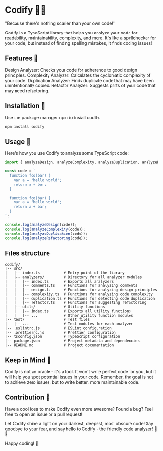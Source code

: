 # Codify 🚀🎉
"Because there's nothing scarier than your own code!"

Codify is a TypeScript library that helps you analyze your code for readability, maintainability, complexity, and more. It's like a spellchecker for your code, but instead of finding spelling mistakes, it finds coding issues!

## Features 🎁
Design Analyzer: Checks your code for adherence to good design principles.
Complexity Analyzer: Calculates the cyclomatic complexity of your code.
Duplication Analyzer: Finds duplicate code that may have been unintentionally copied.
Refactor Analyzer: Suggests parts of your code that may need refactoring.

## Installation 🚀
Use the package manager npm to install codify.

```bash
npm install codify
```

## Usage 📖
Here's how you use Codify to analyze some TypeScript code:

```javascript
import { analyzeDesign, analyzeComplexity, analyzeDuplication, analyzeRefactoring } from 'codify';

const code = `
  function foo(bar) {
    var a = 'hello world';
    return a + bar;
  }

  function foo(bar) {
    var a = 'hello world';
    return a + bar;
  }
`;

console.log(analyzeDesign(code));
console.log(analyzeComplexity(code));
console.log(analyzeDuplication(code));
console.log(analyzeRefactoring(code));
```

## Files structure
```
codify/
|-- src/
|   |-- index.ts           # Entry point of the library
|   |-- analyzers/         # Directory for all analyzer modules
|   |   |-- index.ts       # Exports all analyzers
|   |   |-- comments.ts    # Functions for analyzing comments
|   |   |-- design.ts      # Functions for analyzing design principles
|   |   |-- complexity.ts  # Functions for analyzing code complexity
|   |   |-- duplication.ts # Functions for detecting code duplication
|   |   |-- refactor.ts    # Functions for suggesting refactoring
|   |-- utils/             # Utility functions
|   |   |-- index.ts       # Exports all utility functions
|   |   |-- ...            # Other utility function modules
|-- test/                  # Test files
|   |-- ...                # Test modules for each analyzer
|-- .eslintrc.js           # ESLint configuration
|-- .prettierrc.js         # Prettier configuration
|-- tsconfig.json          # TypeScript configuration
|-- package.json           # Project metadata and dependencies
|-- README.md              # Project documentation
```

## Keep in Mind 🤔
Codify is not an oracle - it's a tool. It won't write perfect code for you, but it will help you spot potential issues in your code. Remember, the goal is not to achieve zero issues, but to write better, more maintainable code.

## Contribution 🤝
Have a cool idea to make Codify even more awesome? Found a bug? Feel free to open an issue or a pull request!

Let Codify shine a light on your darkest, deepest, most obscure code! Say goodbye to your fear, and say hello to Codify - the friendly code analyzer! 👋🎉

Happy coding! 🎉
